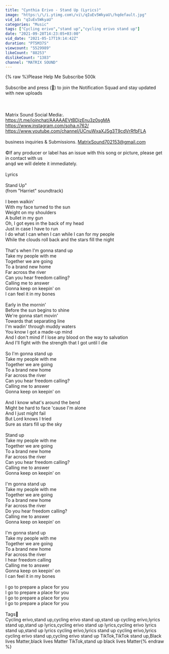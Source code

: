 ```yaml
---
title: "Cynthia Erivo - Stand Up (Lyrics)"
image: "https:\/\/i.ytimg.com\/vi\/qIuEv5WkyaU\/hqdefault.jpg"
vid_id: "qIuEv5WkyaU"
categories: "Music"
tags: ["Cycling erivo","stand up","cycling erivo stand up"]
date: "2021-09-28T14:23:05+03:00"
vid_date: "2021-05-17T19:14:42Z"
duration: "PT5M37S"
viewcount: "5529989"
likeCount: "88253"
dislikeCount: "1383"
channel: "MATRIX SOUND"
---
```

{% raw %}Please Help Me Subscribe 500k<br /><br />Subscribe and press (🔔) to join the Notification Squad and stay updated with new uploads<br /><br /><br /><br />Matrix Sound Social Media:.   <br /><a rel="nofollow" target="blank" href="https://t.me/joinchat/AAAAAEVtBDjzEnu3z0sgMA">https://t.me/joinchat/AAAAAEVtBDjzEnu3z0sgMA</a><br /><a rel="nofollow" target="blank" href="https://www.instagram.com/soha.n762/">https://www.instagram.com/soha.n762/</a><br /><a rel="nofollow" target="blank" href="https://www.youtube.com/channel/UCnuWxaXJSg3T9cdVrRfbFLA">https://www.youtube.com/channel/UCnuWxaXJSg3T9cdVrRfbFLA</a><br /><br />business inquiries &amp; Submissions. MatrixSound702153@gmail.com<br /><br />©️If any producer or label has an issue with this song or picture, please get in contact with us<br />anqd we will delete it immediately.<br /><br />Lyrics<br /><br />Stand Up&quot;<br />(from &quot;Harriet&quot; soundtrack)<br /><br />I been walkin'<br />With my face turned to the sun<br />Weight on my shoulders<br />A bullet in my gun<br />Oh, I got eyes in the back of my head<br />Just in case I have to run<br />I do what I can when I can while I can for my people<br />While the clouds roll back and the stars fill the night<br /><br />That's when I'm gonna stand up<br />Take my people with me<br />Together we are going<br />To a brand new home<br />Far across the river<br />Can you hear freedom calling?<br />Calling me to answer<br />Gonna keep on keepin' on<br />I can feel it in my bones<br /><br />Early in the mornin'<br />Before the sun begins to shine<br />We're gonna start movin'<br />Towards that separating line<br />I'm wadin' through muddy waters<br />You know I got a made-up mind<br />And I don't mind if I lose any blood on the way to salvation<br />And I'll fight with the strength that I got until I die<br /><br />So I'm gonna stand up<br />Take my people with me<br />Together we are going<br />To a brand new home<br />Far across the river<br />Can you hear freedom calling?<br />Calling me to answer<br />Gonna keep on keepin' on<br /><br />And I know what's around the bend<br />Might be hard to face 'cause I'm alone<br />And I just might fail<br />But Lord knows I tried<br />Sure as stars fill up the sky<br /><br />Stand up<br />Take my people with me<br />Together we are going<br />To a brand new home<br />Far across the river<br />Can you hear freedom calling?<br />Calling me to answer<br />Gonna keep on keepin' on<br /><br />I'm gonna stand up<br />Take my people with me<br />Together we are going<br />To a brand new home<br />Far across the river<br />Do you hear freedom calling?<br />Calling me to answer<br />Gonna keep on keepin' on<br /><br />I'm gonna stand up<br />Take my people with me<br />Together we are going<br />To a brand new home<br />Far across the river<br />I hear freedom calling<br />Calling me to answer<br />Gonna keep on keepin' on<br />I can feel it in my bones<br /><br />I go to prepare a place for you<br />I go to prepare a place for you<br />I go to prepare a place for you<br />I go to prepare a place for you<br /><br />Tags📝<br />Cycling erivo,stand up,cycling erivo stand up,stand up cycling erivo,lyrics stand up,stand up lyrics,cycling erivo stand up lyrics,cycling erivo lyrics stand up,stand up lyrics cycling erivo,lyrics stand up cycling erivo,lyrics cycling erivo stand up,cycling erivo stand up TikTok,TikTok stand up,Black lives Matter,black lives Matter TikTok,stand up black lives Matter{% endraw %}

